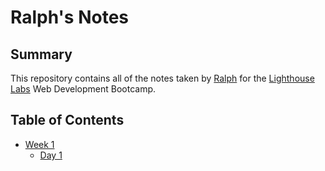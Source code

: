 # Ralph's Notes

## Summary

This repository contains all of the notes taken by [Ralph](https://github.com/rlitoncs) for the [Lighthouse Labs](https://www.lighthouselabs.ca/) Web Development Bootcamp.

## Table of Contents

- [Week 1](/Week_1)
  - [Day 1](/Week_1/Day_1)
